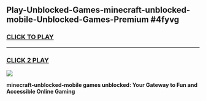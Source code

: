 
## Play-Unblocked-Games-minecraft-unblocked-mobile-Unblocked-Games-Premium #4fyvg
<h3>
<a href="https://premium.freeplayer.one?title=minecraft-unblocked-mobile&ref=12M">CLICK TO PLAY</a></h3>
<hr>

<h3>
<a href="https://premium.freeplayer.one?title=minecraft-unblocked-mobile&ref=12M">CLICK 2 PLAY</a>
  
</h3>

<a href="https://premium.freeplayer.one?title=minecraft-unblocked-mobile&ref=12M"><img src="https://clearcache.store/games.png"></a>


**minecraft-unblocked-mobile games unblocked: Your Gateway to Fun and Accessible Online Gaming**
